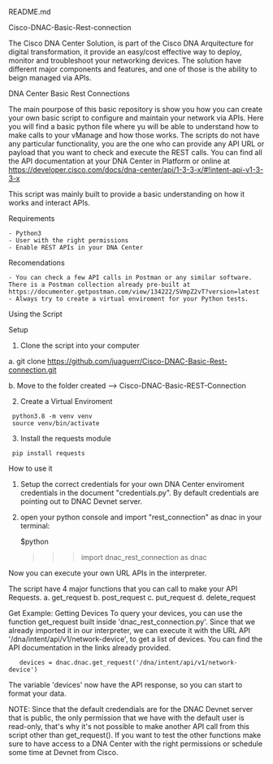 README.md

Cisco-DNAC-Basic-Rest-connection

The Cisco DNA Center Solution, is part of the Cisco DNA Arquitecture for  digital transformation, it provide an easy/cost effective way to deploy, monitor and troubleshoot your networking devices. The solution have different major components and features, and one of those is the ability to beign managed via APIs.

DNA Center Basic Rest Connections

The main pourpose of this basic repository is show you how you can create your own basic script to configure and maintain your network via APIs. Here you will find a basic python file where yu will be able to understand how to make calls to your vManage and how those works. The scripts do not have any particular functionality, you are the one who can  provide any API URL or payload that you want to check and execute the REST calls. You can find all the API documentation at your DNA Center in Platform or online at https://developer.cisco.com/docs/dna-center/api/1-3-3-x/#!intent-api-v1-3-3-x

This script was mainly built to provide a basic understanding on how it works and interact APIs.

Requirements

    - Python3
    - User with the right permissions
    - Enable REST APIs in your DNA Center
    
   
Recomendations

    - You can check a few API calls in Postman or any similar software. There is a Postman collection already pre-built at https://documenter.getpostman.com/view/134222/SVmpZ2vT?version=latest
    - Always try to create a virtual enviroment for your Python tests.

Using the Script

Setup 

   1. Clone the script into your computer

   a. git clone https://github.com/juaguerr/Cisco-DNAC-Basic-Rest-connection.git

   b. Move to the folder created --> Cisco-DNAC-Basic-REST-Connection

   2. Create a Virtual Enviroment

     python3.8 -m venv venv
     source venv/bin/activate

   3. Install the requests module

     pip install requests


How to use it

   1. Setup the correct credentials for your own DNA Center enviroment credentials in the document "credentials.py". By default credentials are pointing out to DNAC Devnet server.

   2. open your python console and import "rest_connection" as dnac
   in your terminal:
         
      $python
      >>> import dnac_rest_connection as dnac

Now you can execute your own URL APIs in the interpreter. 

The script have 4 major functions that you can call to make your API Requests.
  a. get_request
  b. post_request
  c. put_request
  d. delete_request


Get Example:
  Getting Devices
    To query your devices, you can use the function get_request built inside 'dnac_rest_connection.py'. Since that we already imported it in our interpreter, we can execute it with the URL API '/dna/intent/api/v1/network-device', to get a list of devices. You can find the API documentation in the links already provided.
    
       devices = dnac.dnac.get_request('/dna/intent/api/v1/network-device')
   The variable 'devices' now have the API response, so you can start to format your data.

NOTE: Since that the default credendials are for the DNAC Devnet server that is public, the only permission that we have with the default user is read-only, that's why it's not possible to make another API call from this script other than get_request(). If you want to test the other functions make sure to have access to a DNA Center with the right permissions or schedule some time at Devnet from Cisco.


 



